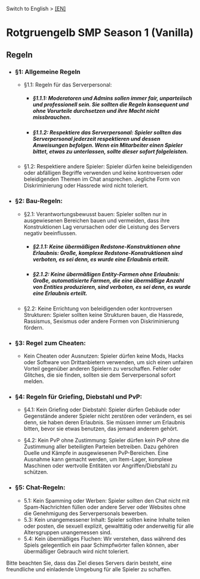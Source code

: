  Switch to English > [[EN]](https://github.com/rotgruengelb/smp/tree/Season-1-(Vanilla))
# Rotgruengelb SMP Season 1 (Vanilla)

## Regeln

* ### §1: Allgemeine Regeln

    * §1.1: Regeln für das Serverpersonal:

        * ##### §1.1.1: Moderatoren und Admins sollen immer fair, unparteiisch und professionell sein. Sie sollten die Regeln konsequent und ohne Vorurteile durchsetzen und ihre Macht nicht missbrauchen.

        * ##### §1.1.2: Respektiere das Serverpersonal: Spieler sollten das Serverpersonal jederzeit respektieren und dessen Anweisungen befolgen. Wenn ein Mitarbeiter einen Spieler bittet, etwas zu unterlassen, sollte dieser sofort folgeleisten.

    * §1.2: Respektiere andere Spieler: Spieler dürfen keine beleidigenden oder abfälligen Begriffe verwenden und keine kontroversen oder beleidigenden Themen im Chat ansprechen. Jegliche Form von Diskriminierung oder Hassrede wird nicht toleriert.

* ### §2: Bau-Regeln:

    * §2.1: Verantwortungsbewusst bauen: Spieler sollten nur in ausgewiesenen Bereichen bauen und vermeiden, dass ihre Konstruktionen Lag verursachen oder die Leistung des Servers negativ beeinflussen.

        * ##### §2.1.1: Keine übermäßigen Redstone-Konstruktionen ohne Erlaubnis: Große, komplexe Redstone-Konstruktionen sind verboten, es sei denn, es wurde eine Erlaubnis erteilt.

        * ##### §2.1.2: Keine übermäßigen Entity-Farmen ohne Erlaubnis: Große, automatisierte Farmen, die eine übermäßige Anzahl von Entities produzieren, sind verboten, es sei denn, es wurde eine Erlaubnis erteilt.

    * §2.2: Keine Errichtung von beleidigenden oder kontroversen Strukturen: Spieler sollten keine Strukturen bauen, die Hassrede, Rassismus, Sexismus oder andere Formen von Diskriminierung fördern.

* ### §3: Regel zum Cheaten:

    * Kein Cheaten oder Ausnutzen: Spieler dürfen keine Mods, Hacks oder Software von Drittanbietern verwenden, um sich einen unfairen Vorteil gegenüber anderen Spielern zu verschaffen. Fehler oder Glitches, die sie finden, sollten sie dem Serverpersonal sofort melden.

* ### §4: Regeln für Griefing, Diebstahl und PvP:

    * §4.1: Kein Griefing oder Diebstahl: Spieler dürfen Gebäude oder Gegenstände anderer Spieler nicht zerstören oder verändern, es sei denn, sie haben deren Erlaubnis. Sie müssen immer um Erlaubnis bitten, bevor sie etwas benutzen, das jemand anderem gehört.

    * §4.2: Kein PvP ohne Zustimmung: Spieler dürfen kein PvP ohne die Zustimmung aller beteiligten Parteien betreiben. Dazu gehören Duelle und Kämpfe in ausgewiesenen PvP-Bereichen. Eine Ausnahme kann gemacht werden, um Item-Lager, komplexe Maschinen oder wertvolle Entitäten vor Angriffen/Diebstahl zu schützen.
    
* ### §5: Chat-Regeln:

    * 5.1: Kein Spamming oder Werben: Spieler sollten den Chat nicht mit Spam-Nachrichten füllen oder andere Server oder Websites ohne die Genehmigung des Serverpersonals bewerben.
    * 5.3: Kein unangemessener Inhalt: Spieler sollten keine Inhalte teilen oder posten, die sexuell explizit, gewalttätig oder anderweitig für alle Altersgruppen unangemessen sind.
    * 5.4: Kein übermäßiges Fluchen: Wir verstehen, dass während des Spiels gelegentlich ein paar Schimpfwörter fallen können, aber übermäßiger Gebrauch wird nicht toleriert.

Bitte beachten Sie, dass das Ziel dieses Servers darin besteht, eine freundliche und einladende Umgebung für alle Spieler zu schaffen.
